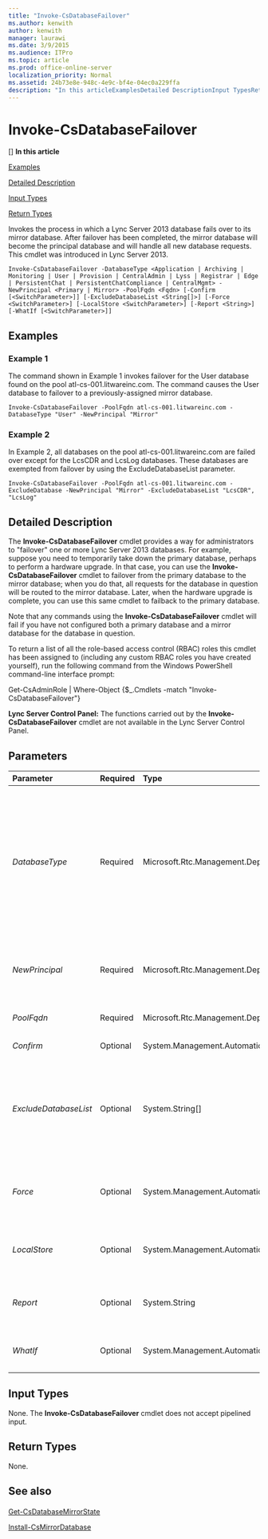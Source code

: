 ```yaml
---
title: "Invoke-CsDatabaseFailover"
ms.author: kenwith
author: kenwith
manager: laurawi
ms.date: 3/9/2015
ms.audience: ITPro
ms.topic: article
ms.prod: office-online-server
localization_priority: Normal
ms.assetid: 24b73e8e-948c-4e9c-bf4e-04ec0a229ffa
description: "In this articleExamplesDetailed DescriptionInput TypesReturn Types"
---
```


# Invoke-CsDatabaseFailover
[]
 **In this article**
  
[Examples](#Examples)
  
[Detailed Description](#DetailedDescription)
  
[Input Types](#InputTypes)
  
[Return Types](#ReturnTypes)
  
Invokes the process in which a Lync Server 2013 database fails over to its mirror database. After failover has been completed, the mirror database will become the principal database and will handle all new database requests. This cmdlet was introduced in Lync Server 2013.
  
```
Invoke-CsDatabaseFailover -DatabaseType <Application | Archiving | Monitoring | User | Provision | CentralAdmin | Lyss | Registrar | Edge | PersistentChat | PersistentChatCompliance | CentralMgmt> -NewPrincipal <Primary | Mirror> -PoolFqdn <Fqdn> [-Confirm [<SwitchParameter>]] [-ExcludeDatabaseList <String[]>] [-Force <SwitchParameter>] [-LocalStore <SwitchParameter>] [-Report <String>] [-WhatIf [<SwitchParameter>]]
```

## Examples
<a name="Examples"> </a>

### Example 1

The command shown in Example 1 invokes failover for the User database found on the pool atl-cs-001.litwareinc.com. The command causes the User database to failover to a previously-assigned mirror database.
  
```
Invoke-CsDatabaseFailover -PoolFqdn atl-cs-001.litwareinc.com -DatabaseType "User" -NewPrincipal "Mirror"
```

### Example 2

In Example 2, all databases on the pool atl-cs-001.litwareinc.com are failed over except for the LcsCDR and LcsLog databases. These databases are exempted from failover by using the ExcludeDatabaseList parameter.
  
```
Invoke-CsDatabaseFailover -PoolFqdn atl-cs-001.litwareinc.com -ExcludeDatabase -NewPrincipal "Mirror" -ExcludeDatabaseList "LcsCDR", "LcsLog"
```

## Detailed Description
<a name="DetailedDescription"> </a>

The **Invoke-CsDatabaseFailover** cmdlet provides a way for administrators to "failover" one or more Lync Server 2013 databases. For example, suppose you need to temporarily take down the primary database, perhaps to perform a hardware upgrade. In that case, you can use the **Invoke-CsDatabaseFailover** cmdlet to failover from the primary database to the mirror database; when you do that, all requests for the database in question will be routed to the mirror database. Later, when the hardware upgrade is complete, you can use this same cmdlet to failback to the primary database. 
  
Note that any commands using the **Invoke-CsDatabaseFailover** cmdlet will fail if you have not configured both a primary database and a mirror database for the database in question. 
  
To return a list of all the role-based access control (RBAC) roles this cmdlet has been assigned to (including any custom RBAC roles you have created yourself), run the following command from the Windows PowerShell command-line interface prompt:
  
Get-CsAdminRole | Where-Object {$_.Cmdlets -match "Invoke-CsDatabaseFailover"}
  
 **Lync Server Control Panel:** The functions carried out by the **Invoke-CsDatabaseFailover** cmdlet are not available in the Lync Server Control Panel. 
  
## Parameters
<a name="DetailedDescription"> </a>

|**Parameter**|**Required**|**Type**|**Description**|
|:-----|:-----|:-----|:-----|
| _DatabaseType_ <br/> |Required  <br/> |Microsoft.Rtc.Management.Deployment.DatabaseNameType  <br/> |Type of database being failed over. Valid values are:  <br/> Application  <br/> Archiving  <br/> CentralAdmin  <br/> CentralMgmt  <br/> Cls  <br/> Edge  <br/> Lyss  <br/> Monitoring  <br/> PersistentChat  <br/> PersistentChatCompliance  <br/> Provision  <br/> Registrar  <br/> User  <br/> |
| _NewPrincipal_ <br/> |Required  <br/> |Microsoft.Rtc.Management.Deployment.MirrorRole  <br/> |Specifies whether failover will be to the primary database or to the mirror database. Valid values are:  <br/> \* \* Mirror  <br/> Primary  <br/> |
| _PoolFqdn_ <br/> |Required  <br/> |Microsoft.Rtc.Management.Deploy.Fqdn  <br/> |Fully qualified domain name of the pool containing the database to be failed over.  <br/> |
| _Confirm_ <br/> |Optional  <br/> |System.Management.Automation.SwitchParameter  <br/> |Prompts you for confirmation before executing the command.  <br/> |
| _ExcludeDatabaseList_ <br/> |Optional  <br/> |System.String[]  <br/> |List of databases that should not be failed over. For example:  <br/> -ExcludeDatabaseList "LcsCDR"  <br/> To prevent multiple databases from being failed over, separate the database names using commas:  <br/> -ExcludeDatabaseList "LcsCDR", "LcsLog"  <br/> |
| _Force_ <br/> |Optional  <br/> |System.Management.Automation.SwitchParameter  <br/> |Suppresses the display of any non-fatal error message that might occur when running the command. The Force parameter is also used if the current database is not accessible.  <br/> |
| _LocalStore_ <br/> |Optional  <br/> |System.Management.Automation.SwitchParameter  <br/> |Retrieves topology information from the local replica of the Central Management store rather than from the Central Management store itself.  <br/> |
| _Report_ <br/> |Optional  <br/> |System.String  <br/> |Enables you to specify a file path for the log file created when the cmdlet runs. For example: -Report "C:\Logs\DatabaseFailover.html"  <br/> |
| _WhatIf_ <br/> |Optional  <br/> |System.Management.Automation.SwitchParameter  <br/> |Describes what would happen if you executed the command without actually executing the command.  <br/> |
   
## Input Types
<a name="InputTypes"> </a>

None. The **Invoke-CsDatabaseFailover** cmdlet does not accept pipelined input. 
  
## Return Types
<a name="ReturnTypes"> </a>

None.
  
## See also
<a name="ReturnTypes"> </a>

#### 

[Get-CsDatabaseMirrorState](get-csdatabasemirrorstate.md)
  
[Install-CsMirrorDatabase](install-csmirrordatabase.md)

